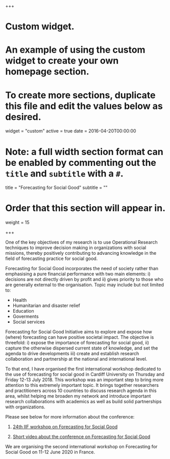 +++
# Custom widget.
# An example of using the custom widget to create your own homepage section.
# To create more sections, duplicate this file and edit the values below as desired.
widget = "custom"
active = true
date = 2016-04-20T00:00:00

# Note: a full width section format can be enabled by commenting out the `title` and `subtitle` with a `#`.
title = "Forecasting for Social Good"
subtitle = ""

# Order that this section will appear in.
weight = 15



+++

One of the key objectives of my research is to use Operational Research techniques to improve decision making in organizations with social missions, thereby positively contributing to advancing knowledge in the field of forecasting practice for social good.

Forecasting for Social Good incorporates the need of society rather than emphasising a pure financial performance with two main elements: i) decisions are not directly driven by profit and ii) gives priority to those who are generally external to the organisation. Topic may include but not limited to: 

* Health
* Humanitarian and disaster relief
* Education
* Goverments
* Social services

Forecasting for Social Good Initiative aims to explore and expose how (where) forecasting can have positive societal impact. The objective is threefold: i) expose the importance of forecasting for social good, ii) capture the otherwise dispersed current state of knowledge, and set the agenda to drive developments iii) create and establish research collaboration and partnership at the national and international level.

To that end, I have organised the first international workshop dedicated to the use of forecasting for social good in Cardiff University on Thursday and Friday 12-13 July 2018. This workshop was  an important step to bring more attention to this extremely important topic. It brings together researchers and practitioners across 10 countries to discuss research agenda in this area, whilst helping me broaden my network and introduce important research collaborations with academics as well as build solid partnerships with organizations. 

Please see below for more information about the conference:

1. [24th IIF workshop on Forecasting for Social Good](https://www.cardiff.ac.uk/news/view/1238674-the-need-of-populations-and-society) 

2. [Short video about the conference on Forecasting for Social Good](https://www.youtube.com/watch?v=GM3UXeftP_s)

We are organising the second international workshop on Forecasting for Social Good on 11-12 June 2020 in France. 